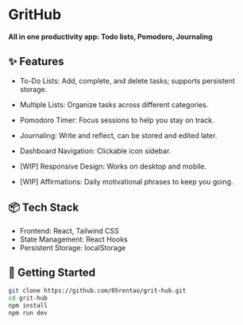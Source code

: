 # GritHub

**All in one productivity app: Todo lists, Pomodoro, Journaling**

## ✨ Features

- To-Do Lists: Add, complete, and delete tasks; supports persistent storage.

- Multiple Lists: Organize tasks across different categories.

- Pomodoro Timer: Focus sessions to help you stay on track.

- Journaling: Write and reflect, can be stored and edited later.

- Dashboard Navigation: Clickable icon sidebar.

- [WIP] Responsive Design: Works on desktop and mobile.

- [WIP] Affirmations: Daily motivational phrases to keep you going.

## 📦 Tech Stack

- Frontend: React, Tailwind CSS
- State Management: React Hooks
- Persistent Storage: localStorage

## 🚀 Getting Started

```bash
git clone https://github.com/05rentao/grit-hub.git
cd grit-hub
npm install
npm run dev

